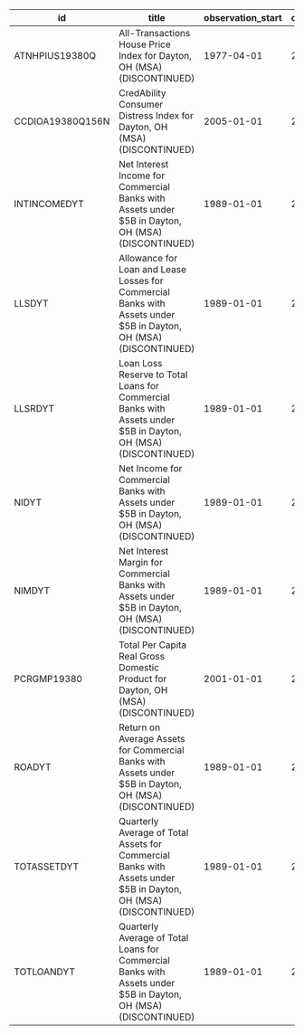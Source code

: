 | id               | title                                                                                                             | observation_start   | observation_end   |
|------------------|-------------------------------------------------------------------------------------------------------------------|---------------------|-------------------|
| ATNHPIUS19380Q   | All-Transactions House Price Index for Dayton, OH (MSA) (DISCONTINUED)                                            | 1977-04-01          | 2018-07-01        |
| CCDIOA19380Q156N | CredAbility Consumer Distress Index for Dayton, OH (MSA) (DISCONTINUED)                                           | 2005-01-01          | 2013-01-01        |
| INTINCOMEDYT     | Net Interest Income for Commercial Banks with Assets under $5B in Dayton, OH (MSA) (DISCONTINUED)                 | 1989-01-01          | 2020-07-01        |
| LLSDYT           | Allowance for Loan and Lease Losses for Commercial Banks with Assets under $5B in Dayton, OH (MSA) (DISCONTINUED) | 1989-01-01          | 2020-07-01        |
| LLSRDYT          | Loan Loss Reserve to Total Loans for Commercial Banks with Assets under $5B in Dayton, OH (MSA) (DISCONTINUED)    | 1989-01-01          | 2020-07-01        |
| NIDYT            | Net Income for Commercial Banks with Assets under $5B in Dayton, OH (MSA) (DISCONTINUED)                          | 1989-01-01          | 2020-07-01        |
| NIMDYT           | Net Interest Margin for Commercial Banks with Assets under $5B in Dayton, OH (MSA) (DISCONTINUED)                 | 1989-01-01          | 2020-07-01        |
| PCRGMP19380      | Total Per Capita Real Gross Domestic Product for Dayton, OH (MSA) (DISCONTINUED)                                  | 2001-01-01          | 2017-01-01        |
| ROADYT           | Return on Average Assets for Commercial Banks with Assets under $5B in Dayton, OH (MSA) (DISCONTINUED)            | 1989-01-01          | 2020-07-01        |
| TOTASSETDYT      | Quarterly Average of Total Assets for Commercial Banks with Assets under $5B in Dayton, OH (MSA) (DISCONTINUED)   | 1989-01-01          | 2020-07-01        |
| TOTLOANDYT       | Quarterly Average of Total Loans for Commercial Banks with Assets under $5B in Dayton, OH (MSA) (DISCONTINUED)    | 1989-01-01          | 2020-07-01        |